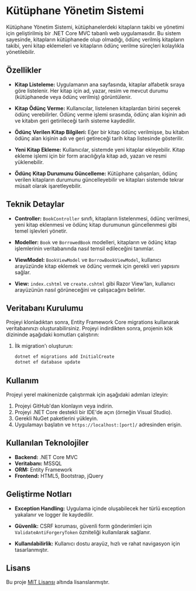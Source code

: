 # Kütüphane Yönetim Sistemi

Kütüphane Yönetim Sistemi, kütüphanelerdeki kitapların takibi ve yönetimi için geliştirilmiş bir .NET Core MVC tabanlı web uygulamasıdır. Bu sistem sayesinde, kitapların kütüphanede olup olmadığı, ödünç verilmiş kitapların takibi, yeni kitap eklemeleri ve kitapların ödünç verilme süreçleri kolaylıkla yönetilebilir.

## Özellikler

- **Kitap Listeleme:** Uygulamanın ana sayfasında, kitaplar alfabetik sıraya göre listelenir. Her kitap için ad, yazar, resim ve mevcut durumu (kütüphanede veya ödünç verilmiş) görüntülenir.
  
- **Kitap Ödünç Verme:** Kullanıcılar, listelenen kitaplardan birini seçerek ödünç verebilirler. Ödünç verme işlemi sırasında, ödünç alan kişinin adı ve kitabın geri getirileceği tarih sisteme kaydedilir.

- **Ödünç Verilen Kitap Bilgileri:** Eğer bir kitap ödünç verilmişse, bu kitabın ödünç alan kişinin adı ve geri getireceği tarih kitap listesinde gösterilir.

- **Yeni Kitap Ekleme:** Kullanıcılar, sistemde yeni kitaplar ekleyebilir. Kitap ekleme işlemi için bir form aracılığıyla kitap adı, yazarı ve resmi yüklenebilir.

- **Ödünç Kitap Durumunu Güncelleme:** Kütüphane çalışanları, ödünç verilen kitapların durumunu güncelleyebilir ve kitapları sistemde tekrar müsait olarak işaretleyebilir.

## Teknik Detaylar

- **Controller:** `BookController` sınıfı, kitapların listelenmesi, ödünç verilmesi, yeni kitap eklenmesi ve ödünç kitap durumunun güncellenmesi gibi temel işlevleri yönetir.

- **Modeller:** `Book` ve `BorrowedBook` modelleri, kitapların ve ödünç kitap işlemlerinin veritabanında nasıl temsil edileceğini tanımlar.

- **ViewModel:** `BookViewModel` ve `BorrowBookViewModel`, kullanıcı arayüzünde kitap eklemek ve ödünç vermek için gerekli veri yapısını sağlar.

- **View:** `index.cshtml` ve `create.cshtml` gibi Razor View'ları, kullanıcı arayüzünün nasıl görüneceğini ve çalışacağını belirler.
  
## Veritabanı Kurulumu

Projeyi klonladıktan sonra, Entity Framework Core migrations kullanarak veritabanınızı oluşturabilirsiniz. Projeyi indirdikten sonra, projenin kök dizininde aşağıdaki komutları çalıştırın:

1. İlk migration'ı oluşturun:
   ```bash
   dotnet ef migrations add InitialCreate
   dotnet ef database update
## Kullanım

Projeyi yerel makinenizde çalıştırmak için aşağıdaki adımları izleyin:

1. Projeyi GitHub'dan klonlayın veya indirin.
2. Projeyi .NET Core destekli bir IDE'de açın (örneğin Visual Studio).
3. Gerekli NuGet paketlerini yükleyin.
4. Uygulamayı başlatın ve `https://localhost:[port]/` adresinden erişin.

## Kullanılan Teknolojiler

- **Backend:** .NET Core MVC
- **Veritabanı:** MSSQL
- **ORM:** Entity Framework
- **Frontend:** HTML5, Bootstrap, jQuery

## Geliştirme Notları

- **Exception Handling:** Uygulama içinde oluşabilecek her türlü exception yakalanır ve logger ile kaydedilir.

- **Güvenlik:** CSRF koruması, güvenli form gönderimleri için `ValidateAntiForgeryToken` özniteliği kullanılarak sağlanır.

- **Kullanılabilirlik:** Kullanıcı dostu arayüz, hızlı ve rahat navigasyon için tasarlanmıştır.

## Lisans

Bu proje [MIT Lisansı](LICENSE) altında lisanslanmıştır.
